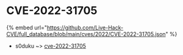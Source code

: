 # CVE-2022-31705
{% embed url="https://github.com/Live-Hack-CVE/full_database/blob/main/cves/2022/CVE-2022-31705.json" %}

* s0duku ~> [cve-2022-31705](https://www.alice-snow.ru/2022/database/cve-2022-31705/cve-2022-31705-s0duku)